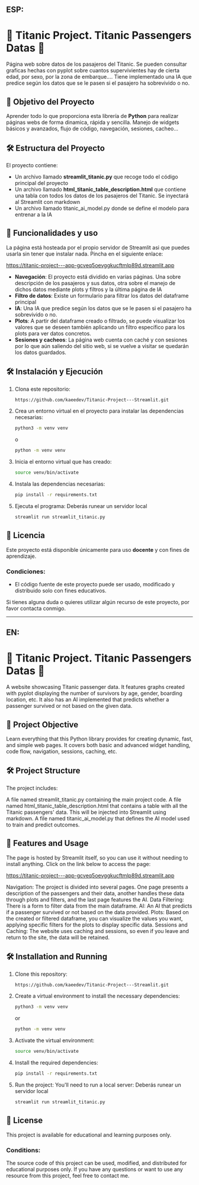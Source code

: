 ## ESP:

# 🚢 Titanic Project. Titanic Passengers Datas 🐍

Página web sobre datos de los pasajeros del Titanic. Se pueden consultar graficas hechas con pyplot sobre cuantos supervivientes hay de cierta edad, por sexo, por la zona de embarque.... Tiene implementado una IA que predice según los datos que se le pasen
si el pasajero ha sobrevivido o no.

## 🎯 Objetivo del Proyecto

Aprender todo lo que proporciona esta librería de **Python** para realizar páginas webs de forma dinamica, rápida y sencilla. Manejo de widgets básicos y avanzados, flujo de código, navegación, sesiones, cacheo...

## 🛠️ Estructura del Proyecto

El proyecto contiene:
- Un archivo llamado **streamlit_titanic.py** que recoge todo el código principal del proyecto
- Un archivo llamado **html_titanic_table_description.html** que contiene una tabla con todos los datos de los pasajeros del Titanic. Se inyectará al Streamlit con markdown
- Un archivo llamado titanic_ai_model.py donde se define el modelo para entrenar a la IA


## 🚀 Funcionalidades y uso

La página está hosteada por el propio servidor de Streamlit asi que puedes usarla sin tener que instalar nada. Pincha en el siguiente enlace:

https://titanic-project---app-gcveq5oevggkucftmlp89d.streamlit.app

- **Navegación**: El proyecto está dividido en varias páginas. Una sobre descripción de los pasajeros y sus datos, otra sobre el manejo de dichos datos mediante plots y filtros y la última página de IA
- **Filtro de datos**: Existe un formulario para filtrar los datos del dataframe principal
- **IA**: Una IA que predice según los datos que se le pasen si el pasajero ha sobrevivido o no.
- **Plots**: A partir del dataframe creado o filtrado, se puede visualizar los valores que se deseen también aplicando un filtro específico para los plots para ver datos concretos.
- **Sesiones y cacheos**: La página web cuenta con caché y con sesiones por lo que aún saliendo del sitio web, si se vuelve a visitar se quedarán los datos guardados.


## 🛠️ Instalación y Ejecución

1. Clona este repositorio:
   ```bash
   https://github.com/kaeedev/Titanic-Project---Streamlit.git

2. Crea un entorno virtual en el proyecto para instalar las dependencias necesarias:
   ```bash
   python3 -m venv venv
   
   ```
   o
   ```bash
   python -m venv venv
   ```

3. Inicia el entorno virtual que has creado:
   ```bash
   source venv/bin/activate

4. Instala las dependencias necesarias:
   ```bash
   pip install -r requirements.txt
   ```

5. Ejecuta el programa:
   Deberás runear un servidor local
   ```bash
   streamlit run streamlit_titanic.py
   ```

## 📝 Licencia

Este proyecto está disponible únicamente para uso **docente** y con fines de aprendizaje.

### Condiciones:
- El código fuente de este proyecto puede ser usado, modificado y distribuido solo con fines educativos.

Si tienes alguna duda o quieres utilizar algún recurso de este proyecto, por favor contacta conmigo.

---

## EN:

# 🚢 Titanic Project. Titanic Passengers Datas 🐍

A website showcasing Titanic passenger data. It features graphs created with pyplot displaying the number of survivors by age, gender, boarding location, etc. It also has an AI implemented that predicts whether a passenger survived or not based on the given data.

## 🎯 Project Objective

Learn everything that this Python library provides for creating dynamic, fast, and simple web pages. It covers both basic and advanced widget handling, code flow, navigation, sessions, caching, etc.

## 🛠️ Project Structure

The project includes:

A file named streamlit_titanic.py containing the main project code.
A file named html_titanic_table_description.html that contains a table with all the Titanic passengers' data. This will be injected into Streamlit using markdown.
A file named titanic_ai_model.py that defines the AI model used to train and predict outcomes.

## 🚀 Features and Usage

The page is hosted by Streamlit itself, so you can use it without needing to install anything. Click on the link below to access the page:

https://titanic-project---app-gcveq5oevggkucftmlp89d.streamlit.app

Navigation: The project is divided into several pages. One page presents a description of the passengers and their data, another handles these data through plots and filters, and the last page features the AI.
Data Filtering: There is a form to filter data from the main dataframe.
AI: An AI that predicts if a passenger survived or not based on the data provided.
Plots: Based on the created or filtered dataframe, you can visualize the values you want, applying specific filters for the plots to display specific data.
Sessions and Caching: The website uses caching and sessions, so even if you leave and return to the site, the data will be retained.

## 🛠️ Installation and Running

1. Clone this repository:
   ```bash
   https://github.com/kaeedev/Titanic-Project---Streamlit.git

2. Create a virtual environment to install the necessary dependencies:
   ```bash
   python3 -m venv venv
   
   ```
   or
   ```bash
   python -m venv venv
   ```

3. Activate the virtual environment:
   ```bash
   source venv/bin/activate

4. Install the required dependencies:
   ```bash
   pip install -r requirements.txt
   ```

5. Run the project: You'll need to run a local server:
   Deberás runear un servidor local
   ```bash
   streamlit run streamlit_titanic.py
   ```
   
## 📝 License

This project is available for educational and learning purposes only.

### Conditions:

The source code of this project can be used, modified, and distributed for educational purposes only.
If you have any questions or want to use any resource from this project, feel free to contact me.
